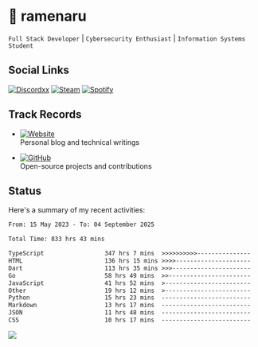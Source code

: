 # 🍜 ramenaru

`Full Stack Developer` | `Cybersecurity Enthusiast` | `Information Systems Student`

## Social Links
[![Discordxx](https://img.shields.io/badge/Discord-7289da?style=flat&logo=discord&logoColor=white)](https://discordapp.com/users/503291004200157185)
[![Steam](https://img.shields.io/badge/Steam-1b2838?style=flat&logo=steam&logoColor=white)](https://steamcommunity.com/id/ramenaru)
[![Spotify](https://img.shields.io/badge/Spotify-1ED760?logo=spotify&logoColor=white)](https://open.spotify.com/user/zehfiusachi8zilte5bqkjl2l)

## Track Records
- [![Website](https://img.shields.io/badge/Websites-FF7139?style=for-the-badge&logo=ghost&logoColor=white)](https://ramenaru.me)  
  Personal blog and technical writings

- [![GitHub](https://img.shields.io/badge/Github_Projects-181717?style=for-the-badge&logo=github&logoColor=white)](https://github.com/ramenaru)  
  Open-source projects and contributions

## Status

Here's a summary of my recent activities:

<!--START_SECTION:waka-->

```txt
From: 15 May 2023 - To: 04 September 2025

Total Time: 833 hrs 43 mins

TypeScript                 347 hrs 7 mins  >>>>>>>>>>---------------   41.63 %
HTML                       136 hrs 15 mins >>>>---------------------   16.34 %
Dart                       113 hrs 35 mins >>>----------------------   13.62 %
Go                         58 hrs 49 mins  >>-----------------------   07.06 %
JavaScript                 41 hrs 52 mins  >------------------------   05.02 %
Other                      19 hrs 12 mins  >------------------------   02.30 %
Python                     15 hrs 23 mins  -------------------------   01.85 %
Markdown                   13 hrs 17 mins  -------------------------   01.59 %
JSON                       11 hrs 48 mins  -------------------------   01.42 %
CSS                        10 hrs 17 mins  -------------------------   01.23 %
```

<!--END_SECTION:waka-->

<img src="https://github-readme-activity-graph-fjqz177.vercel.app/graph?username=ramenaru&theme=xcode"/>


